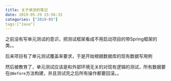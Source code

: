 ```yaml
---
title: 关于单测的笔记
date: 2019-05-29 15:56:33
categories: ["2019-05"]
tags:["Java"]
---
```

之前没有写单元测试的意识，把测试框架看成不用启动项目的带Spring框架的类。。

后来项目有了单元测试覆盖率要求，于是开始根据数据库的现有数据写用例

然后被教育了，单元测试应该是和外部环境无关的对现有逻辑的测试，所有数据要在`@Before`方法构建，并且测试完之后所有操作都要回滚。。

